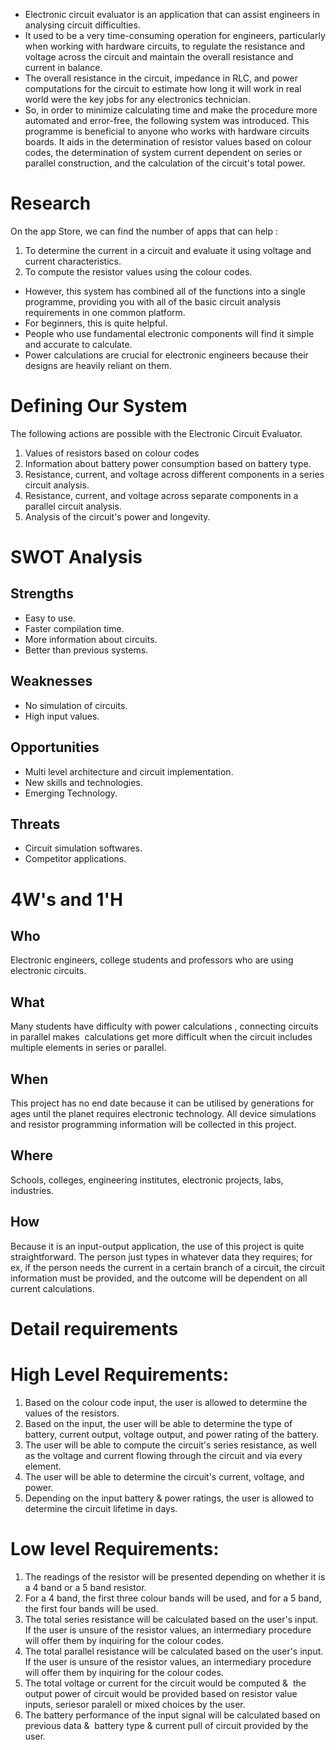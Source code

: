 * Electronic circuit evaluator is an application that can assist   engineers in analysing circuit difficulties.
* It used to be a very time-consuming operation for engineers, particularly when working with hardware circuits, to regulate the resistance and voltage across the circuit and maintain the overall resistance and current in balance.
* The overall resistance in the circuit, impedance in RLC, and power computations for the circuit to estimate how long it will work in real world were the key jobs for any electronics technician.
* So, in order to minimize calculating time and make the procedure more automated and error-free, the following system was introduced.
This programme is beneficial to anyone who works with hardware circuits boards. It aids in the determination of resistor values based on colour codes, the determination of system current dependent on series or parallel construction, and the calculation of the circuit's total power.

# Research
On the app Store, we can find the number of apps that can help :
1. To determine the current in a circuit and evaluate it using voltage and current characteristics.
2. To compute the resistor values using the colour codes.
* However, this system has combined all of the functions into a single programme, providing you with all of the basic circuit analysis requirements in one common platform.
* For beginners, this is quite helpful.
* People who use fundamental electronic components will find it simple and accurate to calculate.
* Power calculations are crucial for electronic engineers because their designs are heavily reliant on them.

# Defining Our System
The following actions are possible with the Electronic Circuit Evaluator.
1. Values of resistors based on colour codes
2. Information about battery power consumption based on battery type.
3. Resistance, current, and voltage across different components in a series circuit analysis.
4. Resistance, current, and voltage across separate components in a parallel circuit analysis.
5. Analysis of the circuit's power and longevity.

# SWOT Analysis
## Strengths
* Easy to use.
* Faster compilation time.
* More information about circuits.
* Better than previous systems. 
## Weaknesses
* No simulation of circuits.
* High input values.
## Opportunities
* Multi level architecture and circuit implementation.
* New skills and technologies.
* Emerging Technology.
## Threats
* Circuit simulation softwares.
* Competitor applications.

# 4W's and 1'H
## Who
 Electronic engineers, college students and professors who are using electronic circuits.
## What
 Many students have difficulty with power calculations , connecting circuits in parallel makes  calculations get more difficult when the circuit includes multiple elements in series or parallel.
## When
This project has no end date because it can be utilised by generations for ages until the planet requires electronic technology. All device simulations and resistor programming information will be collected in this project.
## Where
Schools, colleges, engineering institutes, electronic projects, labs, industries.
## How
Because it is an input-output application, the use of this project is quite straightforward. The person just types in whatever data they requires; for ex, if the person needs the current in a certain branch of a circuit, the circuit information must be provided, and the outcome will be dependent on all current calculations.

# Detail requirements

# High Level Requirements:

1. Based on the colour code input, the user is allowed to determine the values of the resistors.
2. Based on the input, the user will be able to determine the type of battery, current output, voltage output, and power rating of the battery.
3. The user will be able to compute the circuit's series resistance, as well as the voltage and current flowing through the circuit and via every element.
4. The user will be able to determine the circuit's current, voltage, and power.
5. Depending on the input battery & power ratings, the user is allowed to determine the circuit lifetime in days. 

# Low level Requirements:
1. The readings of the resistor will be presented depending on whether it is a 4 band or a 5 band resistor.
2. For a 4 band, the first three colour bands will be used, and for a 5 band, the first four bands will be used.
3. The total series resistance will be calculated based on the user's input. If the user is unsure of the resistor values, an intermediary procedure will offer them by inquiring for the colour codes.
4. The total parallel resistance will be calculated based on the user's input. If the user is unsure of the resistor values, an intermediary procedure will offer them by inquiring for the colour codes.
5. The total voltage or current for the circuit would be computed &  the output power of circuit would be provided based on resistor value inputs, seriesor paralell or mixed choices by the user.
6. The battery performance of the input signal will be calculated based on previous data &  battery type & current pull of circuit provided by the user.
